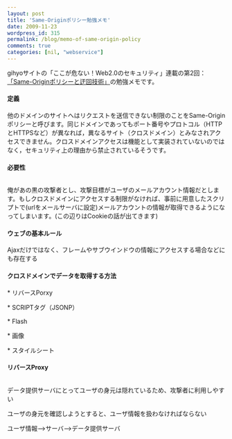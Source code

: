 ```yaml
---
layout: post
title: 'Same-Originポリシー勉強メモ'
date: 2009-11-23
wordpress_id: 315
permalink: /blog/memo-of-same-origin-policy
comments: true
categories: [nil, "webservice"]
---
```

<div class="section">
<p>gihyoサイトの「ここが危ない！Web2.0のセキュリティ」連載の第2回：<a href="http://gihyo.jp/dev/serial/01/web20sec/0002" target="_blank">「Same-Originポリシーと迂回技術」</a>の勉強メモです。</p>
<h4>定義</h4>
<p>他のドメインのサイトへはリクエストを送信できない制限のことをSame-Originポリシーと呼びます。同じドメインであってもポート番号やプロトコル（HTTPとHTTPSなど）が異なれば，異なるサイト（クロスドメイン）とみなされアクセスできません。クロスドメインアクセスは機能として実装されていないのではなく，セキュリティ上の理由から禁止されているそうです。</p>
<h4>必要性</h4>
<p><img alt="" src="http://image.gihyo.co.jp/assets/images/dev/serial/01/web20sec/0002/thumb/TH400_fig02.png"></p>
<p>俺があの黒の攻撃者とし、攻撃目標がユーザのメールアカウント情報だとします。もしクロスドメインにアクセスする制限がなければ、事前に用意したスクリプトで(urlをメールサーバに設定)メールアカウントの情報が取得できるようになってしまいます。(この辺りはCookieの話が出てきます)</p>
<h4>ウェブの基本ルール</h4>
<p>Ajaxだけではなく、フレームやサブウインドウの情報にアクセスする場合などにも存在する</p>
<h4>クロスドメインでデータを取得する方法</h4>
<p>    * リバースPorxy</p>
<p>    * SCRIPTタグ（JSONP）</p>
<p>    * Flash</p>
<p>    * 画像</p>
<p>    * スタイルシート</p>
<h4>リバースProxy</h4>
<p><img alt="" src="http://image.gihyo.co.jp/assets/images/dev/serial/01/web20sec/0002/thumb/TH400_fig03.png"></p>
<p>データ提供サーバにとってユーザの身元は隠れているため、攻撃者に利用しやすい</p>
<p>ユーザの身元を確認しようとすると、ユーザ情報を扱わなければならない</p>
<p>ユーザ情報--&#62;サーバ--&#62;データ提供サーバ</p>
<p>　</p>
</div>
